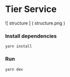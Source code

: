  # Tier Service 
 
 ![ structure ] ( structure.png ) 
 
 ### Install dependencies 
 
 ``` バッシュ 
 yarn install 
 ```` 

 ### Run 
 ``` バッシュ 
 yarn dev 
 ```` 
 
